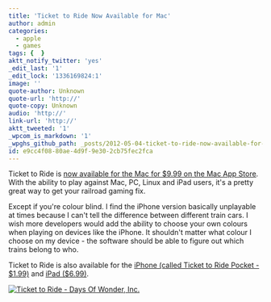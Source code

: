 ```yaml
---
title: 'Ticket to Ride Now Available for Mac'
author: admin
categories:
  - apple
  - games
tags: {  }
aktt_notify_twitter: 'yes'
_edit_last: '1'
_edit_lock: '1336169824:1'
image: ''
quote-author: Unknown
quote-url: 'http://'
quote-copy: Unknown
audio: 'http://'
link-url: 'http://'
aktt_tweeted: '1'
_wpcom_is_markdown: '1'
_wpghs_github_path: _posts/2012-05-04-ticket-to-ride-now-available-for-mac.md
id: e9cc4f08-80ae-4d9f-9e30-2cb75fec2fca
---
```

<p>Ticket to Ride is <a href="http://click.linksynergy.com/fs-bin/stat?id=6PFrOqNV4B8&offerid=146261&type=3&subid=0&tmpid=1826&RD_PARM1=http%253A%252F%252Fitunes.apple.com%252Fca%252Fapp%252Fticket-to-ride%252Fid470834073%253Fmt%253D12%2526uo%253D4%2526partnerId%253D30">now available for the Mac for $9.99 on the Mac App Store</a>. With the ability to play against Mac, PC, Linux and iPad users, it's a pretty great way to get your railroad gaming fix.</p>
<p>Except if you're colour blind. I find the iPhone version basically unplayable at times because I can't tell the difference between different train cars. I wish more developers would add the ability to choose your own colours when playing on devices like the iPhone. It shouldn't matter what colour I choose on my device - the software should be able to figure out which trains belong to who.</p>
<p>Ticket to Ride is also available for the <a href="http://click.linksynergy.com/fs-bin/stat?id=6PFrOqNV4B8&offerid=146261&type=3&subid=0&tmpid=1826&RD_PARM1=http%253A%252F%252Fitunes.apple.com%252Fca%252Fapp%252Fticket-to-ride-pocket%252Fid471857988%253Fmt%253D8%2526uo%253D4%2526partnerId%253D30" target="itunes_store">iPhone (called Ticket to Ride Pocket - $1.99)</a> and <a href="http://click.linksynergy.com/fs-bin/stat?id=6PFrOqNV4B8&offerid=146261&type=3&subid=0&tmpid=1826&RD_PARM1=http%253A%252F%252Fitunes.apple.com%252Fca%252Fapp%252Fticket-to-ride%252Fid432504470%253Fmt%253D8%2526uo%253D4%2526partnerId%253D30" target="itunes_store">iPad ($6.99)</a>.</p>
<p><a href="http://click.linksynergy.com/fs-bin/stat?id=6PFrOqNV4B8&offerid=146261&type=3&subid=0&tmpid=1826&RD_PARM1=http%253A%252F%252Fitunes.apple.com%252Fca%252Fapp%252Fticket-to-ride%252Fid470834073%253Fmt%253D12%2526uo%253D4%2526partnerId%253D30" target="itunes_store"><img src="http://r.mzstatic.com/images/web/linkmaker/badge_macappstore-lrg.gif" alt="Ticket to Ride - Days Of Wonder, Inc." style="border: 0;"/></a></p>
